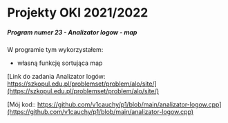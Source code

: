 # Projekty OKI 2021/2022
##### Program numer 23 - Analizator logow - map
W programie tym wykorzystałem:
 * własną funkcję sortująca map

[Link do zadania Analizator logów: https://szkopul.edu.pl/problemset/problem/alo/site/](https://szkopul.edu.pl/problemset/problem/alo/site/)

[Mój kod:: https://github.com/v1cauchy/p1/blob/main/analizator-logow.cpp](https://github.com/v1cauchy/p1/blob/main/analizator-logow.cpp)
